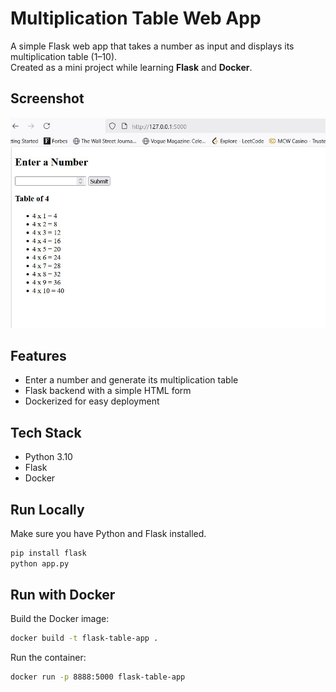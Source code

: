 # Multiplication Table Web App

A simple Flask web app that takes a number as input and displays its multiplication table (1–10).  
Created as a mini project while learning **Flask** and **Docker**.

## Screenshot
![App Screenshot](ScreenshotTABLE.jpg)

## Features
- Enter a number and generate its multiplication table
- Flask backend with a simple HTML form
- Dockerized for easy deployment

## Tech Stack
- Python 3.10
- Flask
- Docker

## Run Locally
Make sure you have Python and Flask installed.

```bash
pip install flask
python app.py 
```

## Run with Docker
Build the Docker image:

```bash
docker build -t flask-table-app .
```
Run the container:
```bash
docker run -p 8888:5000 flask-table-app
```


